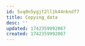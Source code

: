 ```yaml
---
id: 5vq0n5ygjt2ll1k44nkndf7
title: Copying_data
desc: ''
updated: 1742359992067
created: 1742359992067
---
```

